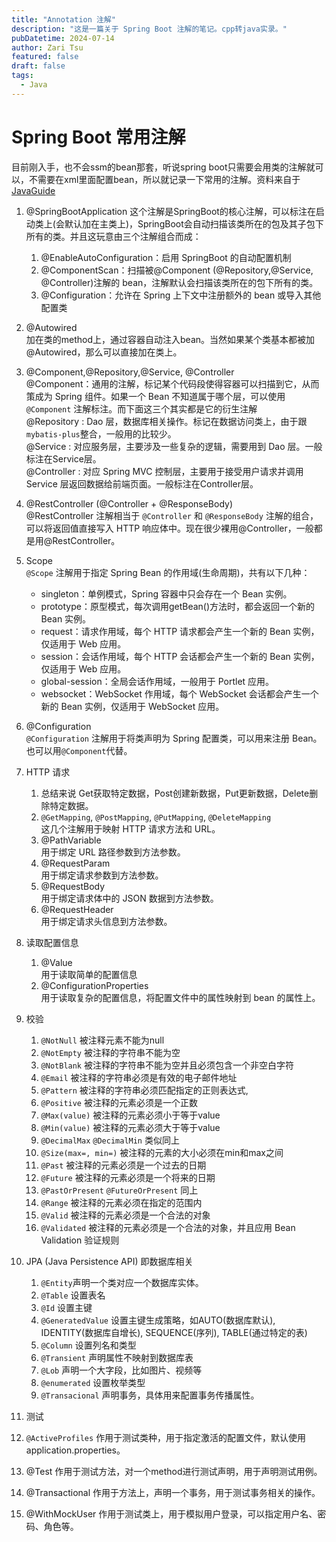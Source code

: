 ```yaml
---
title: "Annotation 注解"
description: "这是一篇关于 Spring Boot 注解的笔记。cpp转java实录。"
pubDatetime: 2024-07-14
author: Zari Tsu
featured: false
draft: false
tags:
  - Java
---
```


# Spring Boot 常用注解

目前刚入手，也不会ssm的bean那套，听说spring boot只需要会用类的注解就可以，不需要在xml里面配置bean，所以就记录一下常用的注解。资料来自于[JavaGuide](https://javaguide.cn/system-design/framework/spring/spring-common-annotations.html)

1. @SpringBootApplication
这个注解是SpringBoot的核心注解，可以标注在启动类上(会默认加在主类上)，SpringBoot会自动扫描该类所在的包及其子包下所有的类。并且这玩意由三个注解组合而成：
   1. @EnableAutoConfiguration：启用 SpringBoot 的自动配置机制
   2. @ComponentScan：扫描被@Component (@Repository,@Service,
   @Controller)注解的 bean，注解默认会扫描该类所在的包下所有的类。
   3. @Configuration：允许在 Spring 上下文中注册额外的 bean 或导入其他配置类

2. @Autowired  
加在类的method上，通过容器自动注入bean。当然如果某个类基本都被加@Autowired，那么可以直接加在类上。

3. @Component,@Repository,@Service, @Controller  
@Component：通用的注解，标记某个代码段使得容器可以扫描到它，从而策成为 Spring 组件。如果一个 Bean 不知道属于哪个层，可以使用`@Component` 注解标注。而下面这三个其实都是它的衍生注解  
@Repository : Dao 层，数据库相关操作。标记在数据访问类上，由于跟`mybatis-plus`整合，一般用的比较少。   
@Service : 对应服务层，主要涉及一些复杂的逻辑，需要用到 Dao 层。一般标注在Service层。  
@Controller : 对应 Spring MVC 控制层，主要用于接受用户请求并调用 Service 层返回数据给前端页面。一般标注在Controller层。

4. @RestController (@Controller + @ResponseBody)  
@RestController 注解相当于 `@Controller` 和 `@ResponseBody` 注解的组合，可以将返回值直接写入 HTTP 响应体中。现在很少裸用@Controller，一般都是用@RestController。

5. Scope  
`@Scope` 注解用于指定 Spring Bean 的作用域(生命周期)，共有以下几种：
   * singleton：单例模式，Spring 容器中只会存在一个 Bean 实例。
   * prototype：原型模式，每次调用getBean()方法时，都会返回一个新的 Bean 实例。
   * request：请求作用域，每个 HTTP 请求都会产生一个新的 Bean 实例，仅适用于 Web 应用。
   * session：会话作用域，每个 HTTP 会话都会产生一个新的 Bean 实例，仅适用于 Web 应用。
   * global-session：全局会话作用域，一般用于 Portlet 应用。
   * websocket：WebSocket 作用域，每个 WebSocket 会话都会产生一个新的 Bean 实例，仅适用于 WebSocket 应用。

6. @Configuration  
`@Configuration` 注解用于将类声明为 Spring 配置类，可以用来注册 Bean。也可以用`@Component`代替。

7. HTTP 请求
   1. 总结来说 Get获取特定数据，Post创建新数据，Put更新数据，Delete删除特定数据。
   2. `@GetMapping`, `@PostMapping`, `@PutMapping`, `@DeleteMapping`  
   这几个注解用于映射 HTTP 请求方法和 URL。
    3. @PathVariable  
   用于绑定 URL 路径参数到方法参数。
    4. @RequestParam  
   用于绑定请求参数到方法参数。
    5. @RequestBody  
   用于绑定请求体中的 JSON 数据到方法参数。
    6. @RequestHeader  
   用于绑定请求头信息到方法参数。

8. 读取配置信息
   1. @Value  
   用于读取简单的配置信息
   2.  @ConfigurationProperties  
   用于读取复杂的配置信息，将配置文件中的属性映射到 bean 的属性上。

9. 校验
   1.  `@NotNull` 被注释元素不能为null
   2.  `@NotEmpty` 被注释的字符串不能为空
   3.  `@NotBlank` 被注释的字符串不能为空并且必须包含一个非空白字符
   4.  `@Email` 被注释的字符串必须是有效的电子邮件地址
   5.  `@Pattern` 被注释的字符串必须匹配指定的正则表达式, 
   6.  `@Positive` 被注释的元素必须是一个正数
   7.  `@Max(value)` 被注释的元素必须小于等于value
   8.  `@Min(value)` 被注释的元素必须大于等于value
   9.  `@DecimalMax` `@DecimalMin` 类似同上
   10. `@Size(max=, min=)` 被注释的元素的大小必须在min和max之间
   11. `@Past` 被注释的元素必须是一个过去的日期
   12. `@Future` 被注释的元素必须是一个将来的日期
   13. `@PastOrPresent` `@FutureOrPresent` 同上
   14. `@Range` 被注释的元素必须在指定的范围内
   15. `@Valid` 被注释的元素必须是一个合法的对象
   16. `@Validated` 被注释的元素必须是一个合法的对象，并且应用 Bean Validation 验证规则

10. JPA (Java Persistence API) 即数据库相关
    1.  `@Entity`声明一个类对应一个数据库实体。
    2.  `@Table` 设置表名
    3.  `@Id` 设置主键
    4.  `@GeneratedValue` 设置主键生成策略，如AUTO(数据库默认), IDENTITY(数据库自增长), SEQUENCE(序列), TABLE(通过特定的表)
    5.  `@Column` 设置列名和类型
    6.  `@Transient` 声明属性不映射到数据库表
    7.  `@Lob` 声明一个大字段，比如图片、视频等
    8.  `@enumerated` 设置枚举类型
    9.  `@Transacional` 声明事务，具体用来配置事务传播属性。

11. 测试
12. `@ActiveProfiles` 作用于测试类种，用于指定激活的配置文件，默认使用 application.properties。
13. @Test 作用于测试方法，对一个method进行测试声明，用于声明测试用例。
14. @Transactional 作用于方法上，声明一个事务，用于测试事务相关的操作。
15. @WithMockUser 作用于测试类上，用于模拟用户登录，可以指定用户名、密码、角色等。